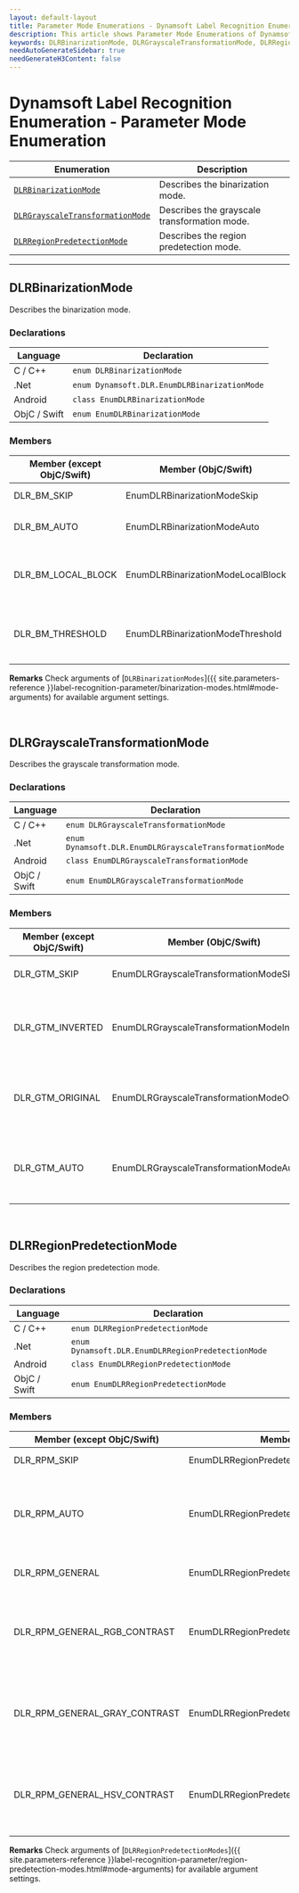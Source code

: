 ```yaml
---
layout: default-layout
title: Parameter Mode Enumerations - Dynamsoft Label Recognition Enumerations
description: This article shows Parameter Mode Enumerations of Dynamsoft Label Recognition.
keywords: DLRBinarizationMode, DLRGrayscaleTransformationMode, DLRRegionPredetectionMode, parameter mode enumeration, enumeration
needAutoGenerateSidebar: true
needGenerateH3Content: false
---
```


# Dynamsoft Label Recognition Enumeration - Parameter Mode Enumeration

  | Enumeration | Description |
  |-------------|-------------|
  | [`DLRBinarizationMode`](#dlrbinarizationmode) | Describes the binarization mode. |
  | [`DLRGrayscaleTransformationMode`](#dlrgrayscaletransformationmode) | Describes the grayscale transformation mode. |
  | [`DLRRegionPredetectionMode`](#dlrregionpredetectionmode) | Describes the region predetection mode. |

  
---


## DLRBinarizationMode
Describes the binarization mode.


### Declarations
   
| Language | Declaration |
| -------- | ----------- |
| C / C++ | `enum DLRBinarizationMode` |
| .Net | `enum Dynamsoft.DLR.EnumDLRBinarizationMode` |
| Android | `class EnumDLRBinarizationMode` |
| ObjC / Swift | `enum EnumDLRBinarizationMode` |


### Members
   
| Member (except ObjC/Swift) | Member (ObjC/Swift) | Value | Description |
| -------------------------- | ------------------- | ----- | ----------- |
| DLR_BM_SKIP | EnumDLRBinarizationModeSkip | 0x00 | Skips the binarization. |
| DLR_BM_AUTO | EnumDLRBinarizationModeAuto | 0x01 | **Not supported yet.** |
| DLR_BM_LOCAL_BLOCK | EnumDLRBinarizationModeLocalBlock | 0x02 | Binarizes the image based on the local block. |
| DLR_BM_THRESHOLD | EnumDLRBinarizationModeThreshold | 0x04 | Binarizes the image based on given threshold. |

**Remarks**
Check arguments of [`DLRBinarizationModes`]({{ site.parameters-reference }}label-recognition-parameter/binarization-modes.html#mode-arguments) for available argument settings.

&nbsp;



## DLRGrayscaleTransformationMode
Describes the grayscale transformation mode.


### Declarations
   
| Language | Declaration |
| -------- | ----------- |
| C / C++ | `enum DLRGrayscaleTransformationMode` |
| .Net | `enum Dynamsoft.DLR.EnumDLRGrayscaleTransformationMode` |
| Android | `class EnumDLRGrayscaleTransformationMode` |
| ObjC / Swift | `enum EnumDLRGrayscaleTransformationMode` |


### Members
   
| Member (except ObjC/Swift) | Member (ObjC/Swift) | Value | Description |
| -------------------------- | ------------------- | ----- | ----------- |
| DLR_GTM_SKIP  | EnumDLRGrayscaleTransformationModeSkip | 0x00 | Skips grayscale transformation. |
| DLR_GTM_INVERTED  | EnumDLRGrayscaleTransformationModeInverted | 0x01 | Transforms to inverted grayscale. Recommended for light on dark images. |
| DLR_GTM_ORIGINAL | EnumDLRGrayscaleTransformationModeOriginal | 0x02 | Keeps the original grayscale. Recommended for dark on light images. |
| DLR_GTM_AUTO | EnumDLRGrayscaleTransformationModeAuto | 0x04 | Lets the library choose an algorithm automatically for grayscale transformation. |



&nbsp;



## DLRRegionPredetectionMode
Describes the region predetection mode.


### Declarations
   
| Language | Declaration |
| -------- | ----------- |
| C / C++ | `enum DLRRegionPredetectionMode` |
| .Net | `enum Dynamsoft.DLR.EnumDLRRegionPredetectionMode` |
| Android | `class EnumDLRRegionPredetectionMode` |
| ObjC / Swift | `enum EnumDLRRegionPredetectionMode` |


### Members
   
| Member (except ObjC/Swift) | Member (ObjC/Swift) | Value | Description |
| -------------------------- | ------------------- | ----- | ----------- |
| DLR_RPM_SKIP | EnumDLRRegionPredetectionModeSkip | 0x00 | Skips region detection. |
| DLR_RPM_AUTO | EnumDLRRegionPredetectionModeAuto | 0x01 | Lets the library choose an algorithm automatically to detect region. |
| DLR_RPM_GENERAL | EnumDLRRegionPredetectionModeGeneral | 0x02 | Takes the whole image as a region. |
| DLR_RPM_GENERAL_RGB_CONTRAST | EnumDLRRegionPredetectionModeGeneralRGBContrast | 0x04 | Detects region using the general algorithm based on RGB colour contrast. |
| DLR_RPM_GENERAL_GRAY_CONTRAST | EnumDLRRegionPredetectionModeGeneralGrayContrast | 0x08 | Detects region using the general algorithm based on gray contrast. |
| DLR_RPM_GENERAL_HSV_CONTRAST | EnumDLRRegionPredetectionModeGeneralHSVContrast | 0x10 | Detects region using the general algorithm based on HSV colour contrast. |

**Remarks**
Check arguments of [`DLRRegionPredetectionModes`]({{ site.parameters-reference }}label-recognition-parameter/region-predetection-modes.html#mode-arguments) for available argument settings.

&nbsp;



